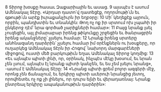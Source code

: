 8 Տիրոջ խօսքը հասաւ Զաքարիային եւ ասաց.
9 այսպէս է ասում Ամենակալ Տէրը.
«Արդար դատո՛վ դատեցէք,
ողորմութի՛ւն եւ գթութի՛ւն արէք իւրաքանչիւրն իր եղբօրը:
10 Մի՛ կեղեքէք այրուն, որբին, պանդխտին եւ տնանկին:
Թող ոչ ոք իր սրտում ոխ չպահի իր ընկերոջ դէմ՝
նրա գործած չարիքների համար»:
11 Բայց նրանք լսել չուզեցին, այլ յիմարաբար իրենց թիկունքը շրջեցին եւ ծանրացրին իրենց ականջները՝ չլսելու համար: 12 Նրանք իրենց սրտերը անհնազանդ դարձրին՝ չլսելու համար իմ օրէնքներն ու խօսքերը, որ ուղարկեց Ամենակալ Տէրն իր Հոգով՝ նախորդ մարգարէների միջոցով, ուստի մեծ բարկութիւն եղաւ Ամենակալ Տիրոջ կողմից:
13 «Եւ այնպէս պիտի լինի,
որ, օրինակ, ինչպէս մէկը խօսում, եւ նրան չեն լսում,
այնպէս էլ նրանք պիտի կանչեն, եւ ես չեմ լսելու նրանց», -ասում է Ամենակալ Տէրը:
14 «Նրանց պիտի ցրեմ բոլոր ազգերի մէջ, որոնց չեն ճանաչում,
եւ երկիրը պիտի աւերուի նրանցից յետոյ,
որովհետեւ ոչ ոք չի լինելու, որ դուրս ելնի եւ վերադառնայ:
Նրանք ընտրեալ երկիրը ապականութիւն դարձրին»:

